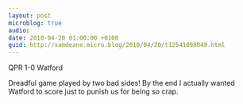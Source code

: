 ```yaml
---
layout: post
microblog: true
audio: 
date: 2010-04-20 01:00:00 +0100
guid: http://samdeane.micro.blog/2010/04/20/t12541098049.html
---
```

QPR 1-0 Watford

Dreadful game played by two bad sides! By the end I actually wanted Watford to score just to punish us for being so crap.
